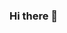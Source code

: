 ### Hi there 👋

<!--
**GabrielFerrante/GabrielFerrante** is a ✨ _special_ ✨ repository because its `README.md` (this file) appears on your GitHub profile.

# Welcome to my github
##My name is Gabriel Ferrante, back-end web-developer Django Framework.
- Currently I am a student at the Federal Institute of Education, Science and Technology of São Paulo - Brazil
- Tecnologies interess :
-- Python
-- Django Framework
-- OpenCV
-- Flutter (Begginer)
